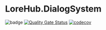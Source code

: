 # LoreHub.DialogSystem

![badge](https://github.com/worldpwn/lorehub-dialog-system/workflows/ci/badge.svg)
[![Quality Gate Status](https://sonarcloud.io/api/project_badges/measure?project=worldpwn_lorehub-dialog-system&metric=alert_status)](https://sonarcloud.io/dashboard?id=worldpwn_lorehub-dialog-system)
[![codecov](https://codecov.io/gh/worldpwn/lorehub-dialog-system/branch/master/graph/badge.svg)](https://codecov.io/gh/<your-name>/<project-name>)
